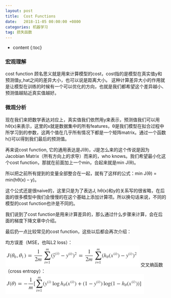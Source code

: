 ```yaml
---
layout: post
title:  Cost Functions
date:   2018-11-05 00:00:00 +0800
categories: 机器学习
tag: 损失函数
---
```


* content
{:toc}


### 宏观理解

cost function 顾名思义就是用来计算模型的cost，cost指的是模型在真实值y和预测值y_hat之间的差异大小，也可以说是距离大小。
这种计算差异大小的作用就是让模型在训练的时候有一个可以优化的方向，也就是我们都希望这个差异越小、预测值越贴近真实值越好。

### 微观分析

现在我们来把数学表达对应上，真实值我们依然用y来表示，预测值我们可以用hθ(x)来表示，这里的x就是数据集中的所有features，θ是我们模型在拟合过程中所学习到的参数，这两个值在几乎所有情况下都是一个矩阵matrix。通过一个函数h()可以得到我们最后的预测值。

再来说cost function, 它的通用表达是J(θ)，J是怎么来的这个传说是因为Jacobian Matrix（所有方向上的求导）而来的，who knows。我们希望最小化这个cost function，那就在前面加上一个min，合起来就是min J(θ)。

所以把之前所有提到的变量全部整合在一起，就有了这样的公式：min J(θ) = min(hθ(x) – y)。

这个公式还是很naive的，这里只是为了表达J, hθ(x)和y的关系写的很省略，在后面的很多模型中我们会慢慢的在这个基础上添加计算项。所以换句话来说，不同的模型的cost function也许是不同的。

我们说到了cost function是用来计算差异的，那么通过什么步骤来计算，会在后面的梯度下降文章中介绍。

最后扔一点比较常见的cost function，这些以后都会再次介绍：

均方误差（MSE，也叫L2 loss）：<a name='img1'>![](/imgs/costfunction/1.png)</a>
交叉熵函数（cross entropy）：![Alt text](/imgs/costfunction/2.png)
